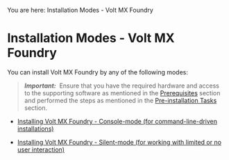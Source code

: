                          

You are here: Installation Modes - Volt MX Foundry

Installation Modes - Volt MX Foundry
===================================

You can install Volt MX Foundry by any of the following modes:

> **_Important:_**  Ensure that you have the required hardware and access to the supporting software as mentioned in the [Prerequisites](Prerequisites.md) section and performed the steps as mentioned in the [Pre-installation Tasks](Pre-installation_Tasks.md) section.

*   [Installing Volt MX Foundry - Console-mode (for command-line-driven installations)](Installing_VoltMX_Foundry_on_Linux.md)

*   [Installing Volt MX Foundry - Silent-mode (for working with limited or no user interaction)](Silent_Installation.md)
